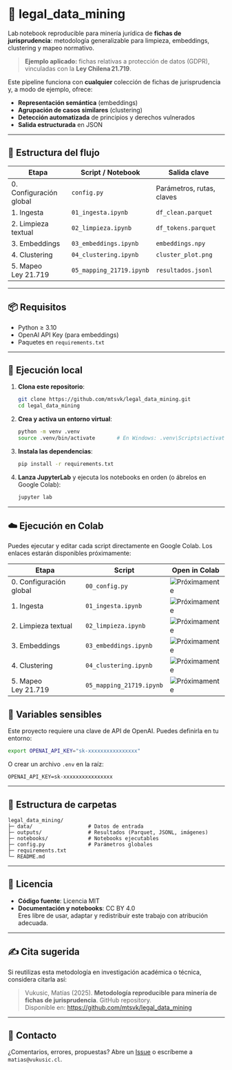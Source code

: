 # 🤖 legal_data_mining

Lab notebook reproducible para minería jurídica de **fichas de jurisprudencia**: metodología generalizable para limpieza, embeddings, clustering y mapeo normativo.  

> **Ejemplo aplicado:** fichas relativas a protección de datos (GDPR), vinculadas con la **Ley Chilena 21.719**.

Este pipeline funciona con **cualquier** colección de fichas de jurisprudencia y, a modo de ejemplo, ofrece:

- **Representación semántica** (embeddings)  
- **Agrupación de casos similares** (clustering)  
- **Detección automatizada** de principios y derechos vulnerados  
- **Salida estructurada** en JSON  

---

## 🧩 Estructura del flujo

| Etapa                   | Script / Notebook        | Salida clave               |
|-------------------------|--------------------------|----------------------------|
| 0. Configuración global | `config.py`              | Parámetros, rutas, claves  |
| 1. Ingesta              | `01_ingesta.ipynb`       | `df_clean.parquet`         |
| 2. Limpieza textual     | `02_limpieza.ipynb`      | `df_tokens.parquet`        |
| 3. Embeddings           | `03_embeddings.ipynb`    | `embeddings.npy`           |
| 4. Clustering           | `04_clustering.ipynb`    | `cluster_plot.png`         |
| 5. Mapeo Ley 21.719     | `05_mapping_21719.ipynb` | `resultados.jsonl`         |

---

## 📦 Requisitos

- Python ≥ 3.10  
- OpenAI API Key (para embeddings)  
- Paquetes en `requirements.txt`  

---

## 🚀 Ejecución local

1. **Clona este repositorio**:

   ```bash
   git clone https://github.com/mtsvk/legal_data_mining.git
   cd legal_data_mining
   ```

2. **Crea y activa un entorno virtual**:

   ```bash
   python -m venv .venv
   source .venv/bin/activate       # En Windows: .venv\Scripts\activate
   ```

3. **Instala las dependencias**:

   ```bash
   pip install -r requirements.txt
   ```

4. **Lanza JupyterLab** y ejecuta los notebooks en orden (o ábrelos en Google Colab):

   ```bash
   jupyter lab
   ```

---

## ☁️ Ejecución en Colab

Puedes ejecutar y editar cada script directamente en Google Colab. Los enlaces estarán disponibles próximamente:

| Etapa                   | Script                  | Open in Colab    |
|-------------------------|-------------------------|------------------|
| 0. Configuración global | `00_config.py`          | ![Próximamente](https://img.shields.io/badge/open%20in%20colab-próximamente-lightgrey) |
| 1. Ingesta              | `01_ingesta.ipynb`      | ![Próximamente](https://img.shields.io/badge/open%20in%20colab-próximamente-lightgrey) |
| 2. Limpieza textual     | `02_limpieza.ipynb`     | ![Próximamente](https://img.shields.io/badge/open%20in%20colab-próximamente-lightgrey) |
| 3. Embeddings           | `03_embeddings.ipynb`   | ![Próximamente](https://img.shields.io/badge/open%20in%20colab-próximamente-lightgrey) |
| 4. Clustering           | `04_clustering.ipynb`   | ![Próximamente](https://img.shields.io/badge/open%20in%20colab-próximamente-lightgrey) |
| 5. Mapeo Ley 21.719     | `05_mapping_21719.ipynb`| ![Próximamente](https://img.shields.io/badge/open%20in%20colab-próximamente-lightgrey) |

## 🔐 Variables sensibles

Este proyecto requiere una clave de API de OpenAI. Puedes definirla en tu entorno:

```bash
export OPENAI_API_KEY="sk-xxxxxxxxxxxxxxxx"
```

O crear un archivo `.env` en la raíz:

```env
OPENAI_API_KEY=sk-xxxxxxxxxxxxxxxx
```

---

## 📂 Estructura de carpetas

```
legal_data_mining/
├─ data/                  # Datos de entrada
├─ outputs/               # Resultados (Parquet, JSONL, imágenes)
├─ notebooks/             # Notebooks ejecutables
├─ config.py              # Parámetros globales
├─ requirements.txt
└─ README.md
```

---

## 📜 Licencia

- **Código fuente**: Licencia MIT  
- **Documentación y notebooks**: CC BY 4.0  
  Eres libre de usar, adaptar y redistribuir este trabajo con atribución adecuada.

---

## ✍️ Cita sugerida

Si reutilizas esta metodología en investigación académica o técnica, considera citarla así:

> Vukusic, Matías (2025). **Metodología reproducible para minería de fichas de jurisprudencia**. GitHub repository.  
> Disponible en: https://github.com/mtsvk/legal_data_mining

---

## 🤝 Contacto

¿Comentarios, errores, propuestas? Abre un [Issue](https://github.com/mtsvk/legal_data_mining/issues) o escríbeme a `matias@vukusic.cl`.
